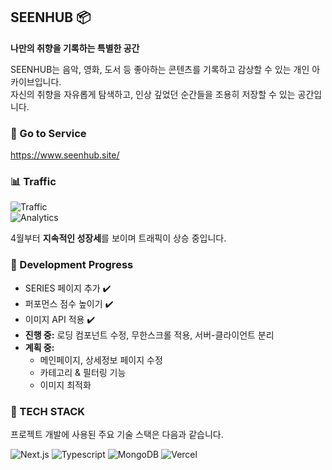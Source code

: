## SEENHUB 📦

**나만의 취향을 기록하는 특별한 공간**

SEENHUB는 음악, 영화, 도서 등 좋아하는 콘텐츠를 기록하고 감상할 수 있는 개인 아카이브입니다. <br />
자신의 취향을 자유롭게 탐색하고, 인상 깊었던 순간들을 조용히 저장할 수 있는 공간입니다. <br />

### 🔗️ Go to Service

https://www.seenhub.site/

### 📊 Traffic
![Traffic](https://juhuibucket.s3.ap-northeast-2.amazonaws.com/traffic.png)  
![Analytics](https://juhuibucket.s3.ap-northeast-2.amazonaws.com/analytics.png)  

4월부터 **지속적인 성장세**를 보이며 트래픽이 상승 중입니다.  

### 🚀 Development Progress

* SERIES 페이지 추가 ✔️
* 퍼포먼스 점수 높이기 ✔️
* 이미지 API 적용 ✔️
* **진행 중:** 로딩 컴포넌트 수정, 무한스크롤 적용, 서버-클라이언트 분리
* **계획 중:**
    * 메인페이지, 상세정보 페이지 수정
    * 카테고리 & 필터링 기능
    * 이미지 최적화

### 🔧 TECH STACK

프로젝트 개발에 사용된 주요 기술 스택은 다음과 같습니다.  

![Next.js](https://img.shields.io/badge/Next.js-000000?style=flat&logo=Next.js&logoColor=white)
![Typescript](https://img.shields.io/badge/Typescript-3776AB?style=flat&logo=Typescript&logoColor=white)
![MongoDB](https://img.shields.io/badge/MongoDB-%2347A248?style=flat&logo=MongoDB&logoColor=white)
![Vercel](https://img.shields.io/badge/Vercel-000000?style=flat&logo=Vercel&logoColor=white)
